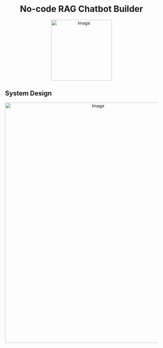  

<div align="center">

 # No-code RAG Chatbot Builder
<img width="200" height="200" alt="Image" src="https://github.com/user-attachments/assets/6beb8bd5-c449-4afb-b604-6c91b9248776" />
</div>

## System Design
<div align="center">
<img width="598" height="790" alt="Image" src="https://github.com/user-attachments/assets/d8e2ebbf-e2d4-4f4e-9e5f-e51b4cb5d5d5" />

</div>

